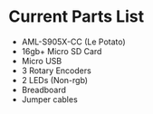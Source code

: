 # Current Parts List
- AML-S905X-CC (Le Potato)
- 16gb+ Micro SD Card
- Micro USB
- 3 Rotary Encoders
- 2 LEDs (Non-rgb)
- Breadboard
- Jumper cables